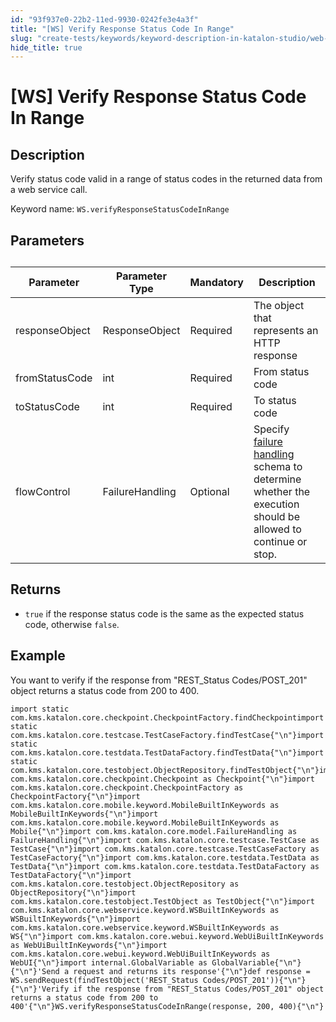 ```yaml
---
id: "93f937e0-22b2-11ed-9930-0242fe3e4a3f"
title: "[WS] Verify Response Status Code In Range"
slug: "create-tests/keywords/keyword-description-in-katalon-studio/web-service-keywords/ws-verify-response-status-code-in-range"
hide_title: true
---
```


# <a id="id_0" class="anchor_top_offset"/><a id="ariaid-title1" class="anchor_top_offset"/>[WS] Verify Response Status Code In Range


## <a id="id_0__id_1" class="anchor_top_offset"/>Description

<p xmlns="http://www.w3.org/1999/xhtml" className="p">Verify status code valid in a range of status codes in the returned data from a web service call.</p> 
<p xmlns="http://www.w3.org/1999/xhtml" className="p">Keyword name: <code className="ph codeph">WS.verifyResponseStatusCodeInRange</code></p> 

## <a id="id_0__id_2" class="anchor_top_offset"/>Parameters

<table xmlns="http://www.w3.org/1999/xhtml" className="table anchor_top_offset" id="id_0__5293a3d2-613c-4b99-bc38-f6936c5d85cc"><caption /><thead className="thead"><tr className><th className="entry anchor_top_offset" id="id_0__5293a3d2-613c-4b99-bc38-f6936c5d85cc__entry__1">Parameter</th><th className="entry anchor_top_offset" id="id_0__5293a3d2-613c-4b99-bc38-f6936c5d85cc__entry__2">Parameter Type</th><th className="entry anchor_top_offset" id="id_0__5293a3d2-613c-4b99-bc38-f6936c5d85cc__entry__3">Mandatory</th><th className="entry anchor_top_offset" id="id_0__5293a3d2-613c-4b99-bc38-f6936c5d85cc__entry__4">Description</th></tr></thead><tbody className="tbody"><tr className><td className="entry" headers="id_0__5293a3d2-613c-4b99-bc38-f6936c5d85cc__entry__1 id_0__5293a3d2-613c-4b99-bc38-f6936c5d85cc__entry__2 id_0__5293a3d2-613c-4b99-bc38-f6936c5d85cc__entry__3 id_0__5293a3d2-613c-4b99-bc38-f6936c5d85cc__entry__4 ">responseObject</td><td className="entry" headers="id_0__5293a3d2-613c-4b99-bc38-f6936c5d85cc__entry__1 id_0__5293a3d2-613c-4b99-bc38-f6936c5d85cc__entry__2 id_0__5293a3d2-613c-4b99-bc38-f6936c5d85cc__entry__3 id_0__5293a3d2-613c-4b99-bc38-f6936c5d85cc__entry__4 ">ResponseObject</td><td className="entry" headers="id_0__5293a3d2-613c-4b99-bc38-f6936c5d85cc__entry__1 id_0__5293a3d2-613c-4b99-bc38-f6936c5d85cc__entry__2 id_0__5293a3d2-613c-4b99-bc38-f6936c5d85cc__entry__3 id_0__5293a3d2-613c-4b99-bc38-f6936c5d85cc__entry__4 ">Required</td><td className="entry" headers="id_0__5293a3d2-613c-4b99-bc38-f6936c5d85cc__entry__1 id_0__5293a3d2-613c-4b99-bc38-f6936c5d85cc__entry__2 id_0__5293a3d2-613c-4b99-bc38-f6936c5d85cc__entry__3 id_0__5293a3d2-613c-4b99-bc38-f6936c5d85cc__entry__4 ">The object that represents an HTTP response</td></tr><tr className><td className="entry" headers="id_0__5293a3d2-613c-4b99-bc38-f6936c5d85cc__entry__1 id_0__5293a3d2-613c-4b99-bc38-f6936c5d85cc__entry__2 id_0__5293a3d2-613c-4b99-bc38-f6936c5d85cc__entry__3 id_0__5293a3d2-613c-4b99-bc38-f6936c5d85cc__entry__4 ">fromStatusCode</td><td className="entry" headers="id_0__5293a3d2-613c-4b99-bc38-f6936c5d85cc__entry__1 id_0__5293a3d2-613c-4b99-bc38-f6936c5d85cc__entry__2 id_0__5293a3d2-613c-4b99-bc38-f6936c5d85cc__entry__3 id_0__5293a3d2-613c-4b99-bc38-f6936c5d85cc__entry__4 ">int</td><td className="entry" headers="id_0__5293a3d2-613c-4b99-bc38-f6936c5d85cc__entry__1 id_0__5293a3d2-613c-4b99-bc38-f6936c5d85cc__entry__2 id_0__5293a3d2-613c-4b99-bc38-f6936c5d85cc__entry__3 id_0__5293a3d2-613c-4b99-bc38-f6936c5d85cc__entry__4 ">Required</td><td className="entry" headers="id_0__5293a3d2-613c-4b99-bc38-f6936c5d85cc__entry__1 id_0__5293a3d2-613c-4b99-bc38-f6936c5d85cc__entry__2 id_0__5293a3d2-613c-4b99-bc38-f6936c5d85cc__entry__3 id_0__5293a3d2-613c-4b99-bc38-f6936c5d85cc__entry__4 ">From status code</td></tr><tr className><td className="entry" headers="id_0__5293a3d2-613c-4b99-bc38-f6936c5d85cc__entry__1 id_0__5293a3d2-613c-4b99-bc38-f6936c5d85cc__entry__2 id_0__5293a3d2-613c-4b99-bc38-f6936c5d85cc__entry__3 id_0__5293a3d2-613c-4b99-bc38-f6936c5d85cc__entry__4 ">toStatusCode</td><td className="entry" headers="id_0__5293a3d2-613c-4b99-bc38-f6936c5d85cc__entry__1 id_0__5293a3d2-613c-4b99-bc38-f6936c5d85cc__entry__2 id_0__5293a3d2-613c-4b99-bc38-f6936c5d85cc__entry__3 id_0__5293a3d2-613c-4b99-bc38-f6936c5d85cc__entry__4 ">int</td><td className="entry" headers="id_0__5293a3d2-613c-4b99-bc38-f6936c5d85cc__entry__1 id_0__5293a3d2-613c-4b99-bc38-f6936c5d85cc__entry__2 id_0__5293a3d2-613c-4b99-bc38-f6936c5d85cc__entry__3 id_0__5293a3d2-613c-4b99-bc38-f6936c5d85cc__entry__4 ">Required</td><td className="entry" headers="id_0__5293a3d2-613c-4b99-bc38-f6936c5d85cc__entry__1 id_0__5293a3d2-613c-4b99-bc38-f6936c5d85cc__entry__2 id_0__5293a3d2-613c-4b99-bc38-f6936c5d85cc__entry__3 id_0__5293a3d2-613c-4b99-bc38-f6936c5d85cc__entry__4 ">To status code</td></tr><tr className><td className="entry" headers="id_0__5293a3d2-613c-4b99-bc38-f6936c5d85cc__entry__1 id_0__5293a3d2-613c-4b99-bc38-f6936c5d85cc__entry__2 id_0__5293a3d2-613c-4b99-bc38-f6936c5d85cc__entry__3 id_0__5293a3d2-613c-4b99-bc38-f6936c5d85cc__entry__4 ">flowControl</td><td className="entry" headers="id_0__5293a3d2-613c-4b99-bc38-f6936c5d85cc__entry__1 id_0__5293a3d2-613c-4b99-bc38-f6936c5d85cc__entry__2 id_0__5293a3d2-613c-4b99-bc38-f6936c5d85cc__entry__3 id_0__5293a3d2-613c-4b99-bc38-f6936c5d85cc__entry__4 ">FailureHandling</td><td className="entry" headers="id_0__5293a3d2-613c-4b99-bc38-f6936c5d85cc__entry__1 id_0__5293a3d2-613c-4b99-bc38-f6936c5d85cc__entry__2 id_0__5293a3d2-613c-4b99-bc38-f6936c5d85cc__entry__3 id_0__5293a3d2-613c-4b99-bc38-f6936c5d85cc__entry__4 ">Optional</td><td className="entry" headers="id_0__5293a3d2-613c-4b99-bc38-f6936c5d85cc__entry__1 id_0__5293a3d2-613c-4b99-bc38-f6936c5d85cc__entry__2 id_0__5293a3d2-613c-4b99-bc38-f6936c5d85cc__entry__3 id_0__5293a3d2-613c-4b99-bc38-f6936c5d85cc__entry__4 ">Specify <a className="xref" href="/docs/maintain/configure-failure-handling-settings-in-katalon-studio">failure handling</a> schema to determine whether the execution should be allowed to continue or stop.</td></tr></tbody></table> 

## <a id="id_0__id_3" class="anchor_top_offset"/>Returns

<ul xmlns="http://www.w3.org/1999/xhtml" className="ul"><li className="li"> <code className="ph codeph">true</code> if the response status code is the same as the expected status code, otherwise <code className="ph codeph">false</code>.</li></ul> 

## <a id="id_0__id_4" class="anchor_top_offset"/>Example

<p xmlns="http://www.w3.org/1999/xhtml" className="p">You want to verify if the response from "REST_Status Codes/POST_201" object returns a status code from 200 to 400.</p> 
<pre xmlns="http://www.w3.org/1999/xhtml" className="pre codeblock"><code>import static com.kms.katalon.core.checkpoint.CheckpointFactory.findCheckpointimport static com.kms.katalon.core.testcase.TestCaseFactory.findTestCase{"\n"}import static com.kms.katalon.core.testdata.TestDataFactory.findTestData{"\n"}import static com.kms.katalon.core.testobject.ObjectRepository.findTestObject{"\n"}import com.kms.katalon.core.checkpoint.Checkpoint as Checkpoint{"\n"}import com.kms.katalon.core.checkpoint.CheckpointFactory as CheckpointFactory{"\n"}import com.kms.katalon.core.mobile.keyword.MobileBuiltInKeywords as MobileBuiltInKeywords{"\n"}import com.kms.katalon.core.mobile.keyword.MobileBuiltInKeywords as Mobile{"\n"}import com.kms.katalon.core.model.FailureHandling as FailureHandling{"\n"}import com.kms.katalon.core.testcase.TestCase as TestCase{"\n"}import com.kms.katalon.core.testcase.TestCaseFactory as TestCaseFactory{"\n"}import com.kms.katalon.core.testdata.TestData as TestData{"\n"}import com.kms.katalon.core.testdata.TestDataFactory as TestDataFactory{"\n"}import com.kms.katalon.core.testobject.ObjectRepository as ObjectRepository{"\n"}import com.kms.katalon.core.testobject.TestObject as TestObject{"\n"}import com.kms.katalon.core.webservice.keyword.WSBuiltInKeywords as WSBuiltInKeywords{"\n"}import com.kms.katalon.core.webservice.keyword.WSBuiltInKeywords as WS{"\n"}import com.kms.katalon.core.webui.keyword.WebUiBuiltInKeywords as WebUiBuiltInKeywords{"\n"}import com.kms.katalon.core.webui.keyword.WebUiBuiltInKeywords as WebUI{"\n"}import internal.GlobalVariable as GlobalVariable{"\n"}{"\n"}'Send a request and returns its response'{"\n"}def response = WS.sendRequest(findTestObject('REST_Status Codes/POST_201')){"\n"}{"\n"}'Verify if the response from "REST_Status Codes/POST_201" object returns a status code from 200 to 400'{"\n"}WS.verifyResponseStatusCodeInRange(response, 200, 400){"\n"}</code></pre> 

